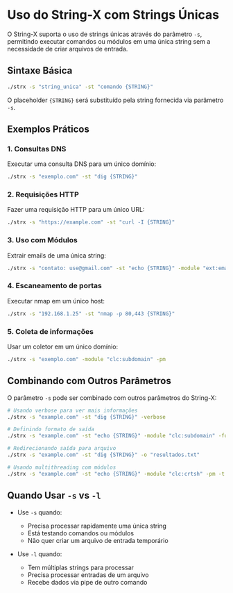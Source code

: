 # Uso do String-X com Strings Únicas

O String-X suporta o uso de strings únicas através do parâmetro `-s`, permitindo executar comandos ou módulos em uma única string sem a necessidade de criar arquivos de entrada.

## Sintaxe Básica

```bash
./strx -s "string_unica" -st "comando {STRING}"
```

O placeholder `{STRING}` será substituído pela string fornecida via parâmetro `-s`.

## Exemplos Práticos

### 1. Consultas DNS

Executar uma consulta DNS para um único domínio:

```bash
./strx -s "exemplo.com" -st "dig {STRING}"
```

### 2. Requisições HTTP

Fazer uma requisição HTTP para um único URL:

```bash
./strx -s "https://example.com" -st "curl -I {STRING}"
```

### 3. Uso com Módulos

Extrair emails de uma única string:

```bash
./strx -s "contato: use@gmail.com" -st "echo {STRING}" -module "ext:email" -pm
```

### 4. Escaneamento de portas

Executar nmap em um único host:

```bash
./strx -s "192.168.1.25" -st "nmap -p 80,443 {STRING}"
```

### 5. Coleta de informações

Usar um coletor em um único domínio:

```bash
./strx -s "exemplo.com" -module "clc:subdomain" -pm
```

## Combinando com Outros Parâmetros

O parâmetro `-s` pode ser combinado com outros parâmetros do String-X:

```bash
# Usando verbose para ver mais informações
./strx -s "example.com" -st "dig {STRING}" -verbose

# Definindo formato de saída
./strx -s "example.com" -st "echo {STRING}" -module "clc:subdomain" -format json -pm

# Redirecionando saída para arquivo
./strx -s "example.com" -st "dig {STRING}" -o "resultados.txt"

# Usando multithreading com módulos
./strx -s "example.com" -st "echo {STRING}" -module "clc:crtsh" -pm -t 10
```

## Quando Usar `-s` vs `-l`

- Use `-s` quando:
  - Precisa processar rapidamente uma única string
  - Está testando comandos ou módulos
  - Não quer criar um arquivo de entrada temporário

- Use `-l` quando:
  - Tem múltiplas strings para processar
  - Precisa processar entradas de um arquivo
  - Recebe dados via pipe de outro comando
